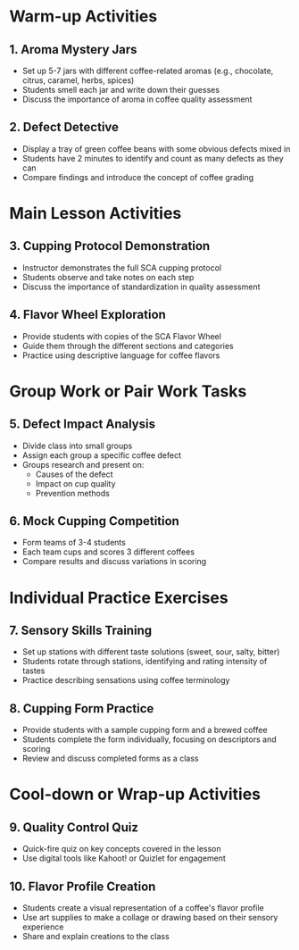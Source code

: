 # Warm-up Activities

## 1. Aroma Mystery Jars

- Set up 5-7 jars with different coffee-related aromas (e.g., chocolate, citrus, caramel, herbs, spices)
- Students smell each jar and write down their guesses
- Discuss the importance of aroma in coffee quality assessment

## 2. Defect Detective

- Display a tray of green coffee beans with some obvious defects mixed in
- Students have 2 minutes to identify and count as many defects as they can
- Compare findings and introduce the concept of coffee grading

# Main Lesson Activities

## 3. Cupping Protocol Demonstration

- Instructor demonstrates the full SCA cupping protocol
- Students observe and take notes on each step
- Discuss the importance of standardization in quality assessment

## 4. Flavor Wheel Exploration

- Provide students with copies of the SCA Flavor Wheel
- Guide them through the different sections and categories
- Practice using descriptive language for coffee flavors

# Group Work or Pair Work Tasks

## 5. Defect Impact Analysis

- Divide class into small groups
- Assign each group a specific coffee defect
- Groups research and present on:
  * Causes of the defect
  * Impact on cup quality
  * Prevention methods

## 6. Mock Cupping Competition

- Form teams of 3-4 students
- Each team cups and scores 3 different coffees
- Compare results and discuss variations in scoring

# Individual Practice Exercises

## 7. Sensory Skills Training

- Set up stations with different taste solutions (sweet, sour, salty, bitter)
- Students rotate through stations, identifying and rating intensity of tastes
- Practice describing sensations using coffee terminology

## 8. Cupping Form Practice

- Provide students with a sample cupping form and a brewed coffee
- Students complete the form individually, focusing on descriptors and scoring
- Review and discuss completed forms as a class

# Cool-down or Wrap-up Activities

## 9. Quality Control Quiz

- Quick-fire quiz on key concepts covered in the lesson
- Use digital tools like Kahoot! or Quizlet for engagement

## 10. Flavor Profile Creation

- Students create a visual representation of a coffee's flavor profile
- Use art supplies to make a collage or drawing based on their sensory experience
- Share and explain creations to the class